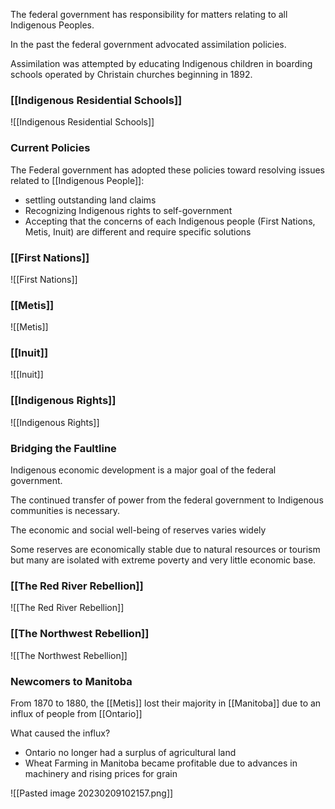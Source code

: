 The federal government has responsibility for matters relating to all Indigenous Peoples.

In the past the federal government advocated assimilation policies.

Assimilation was attempted by educating Indigenous children in boarding schools operated by Christain churches beginning in 1892.

### [[Indigenous Residential Schools]]
![[Indigenous Residential Schools]]

### Current Policies
The Federal government has adopted these policies toward resolving issues related to [[Indigenous People]]:
- settling outstanding land claims
- Recognizing Indigenous rights to self-government
- Accepting that the concerns of each Indigenous people (First Nations, Metis, Inuit) are different and require specific solutions

### [[First Nations]]
![[First Nations]]

### [[Metis]]
![[Metis]]

### [[Inuit]]
![[Inuit]]

### [[Indigenous Rights]]
![[Indigenous Rights]]

### Bridging the Faultline
Indigenous economic development is a major goal of the federal government.

The continued transfer of power from the federal government to Indigenous communities is necessary.

The economic and social well-being of reserves varies widely

Some reserves are economically stable due to natural resources or tourism but many are isolated with extreme poverty and very little economic base.

### [[The Red River Rebellion]]
![[The Red River Rebellion]]

### [[The Northwest Rebellion]]
![[The Northwest Rebellion]]

### Newcomers to Manitoba
From 1870 to 1880, the [[Metis]] lost their majority in [[Manitoba]]  due to an influx of people from [[Ontario]]

What caused the influx?
- Ontario no longer had a surplus of agricultural land
- Wheat Farming in Manitoba became profitable due to advances in machinery and rising prices for grain

![[Pasted image 20230209102157.png]]
